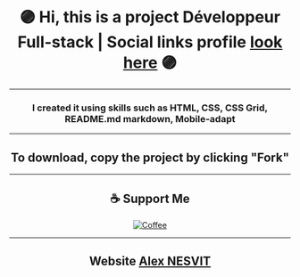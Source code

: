 # <div align="center">🟣 Hi, this is a project Développeur Full-stack | Social links profile [look here](https://alexnesvit.github.io/Personal-Card/) 🟣</div>

----

### <div align="center">I created it using skills such as HTML, CSS, CSS Grid, README.md markdown, Mobile-adapt</div>

----

## <div align="center">To download, copy the project by clicking "Fork"</div>

----


## <div align="center">☕ Support Me
<p>
<div align="center"><a href="https://www.buymeacoffee.com/alexnesvit"><img alt="Coffee" src="https://img.shields.io/badge/Buy_Me_A_Coffee-FFDD00?style=for-the-badge&logo=buy-me-a-coffee&logoColor=black" /></a></div>
</p>
</div>

----


## <div align="center">Website [Alex NESVIT](https://alexnesvit.github.io/Personal-Card/)</div>

